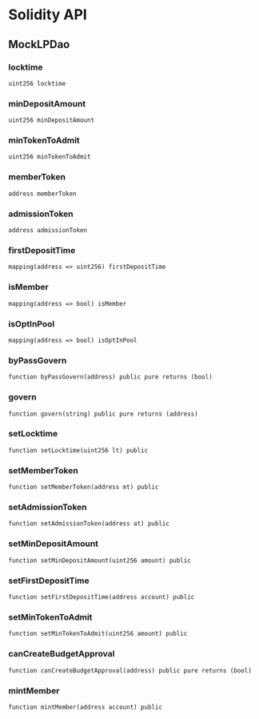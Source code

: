 # Solidity API

## MockLPDao

### locktime

```solidity
uint256 locktime
```

### minDepositAmount

```solidity
uint256 minDepositAmount
```

### minTokenToAdmit

```solidity
uint256 minTokenToAdmit
```

### memberToken

```solidity
address memberToken
```

### admissionToken

```solidity
address admissionToken
```

### firstDepositTime

```solidity
mapping(address => uint256) firstDepositTime
```

### isMember

```solidity
mapping(address => bool) isMember
```

### isOptInPool

```solidity
mapping(address => bool) isOptInPool
```

### byPassGovern

```solidity
function byPassGovern(address) public pure returns (bool)
```

### govern

```solidity
function govern(string) public pure returns (address)
```

### setLocktime

```solidity
function setLocktime(uint256 lt) public
```

### setMemberToken

```solidity
function setMemberToken(address mt) public
```

### setAdmissionToken

```solidity
function setAdmissionToken(address at) public
```

### setMinDepositAmount

```solidity
function setMinDepositAmount(uint256 amount) public
```

### setFirstDepositTime

```solidity
function setFirstDepositTime(address account) public
```

### setMinTokenToAdmit

```solidity
function setMinTokenToAdmit(uint256 amount) public
```

### canCreateBudgetApproval

```solidity
function canCreateBudgetApproval(address) public pure returns (bool)
```

### mintMember

```solidity
function mintMember(address account) public
```

